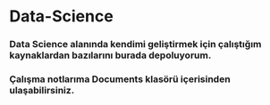 # Data-Science
### Data Science alanında kendimi geliştirmek için çalıştığım kaynaklardan bazılarını burada depoluyorum.
### Çalışma notlarıma Documents klasörü içerisinden ulaşabilirsiniz.

